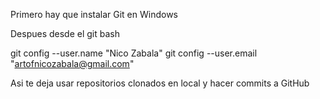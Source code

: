 Primero hay que instalar Git en Windows

Despues desde el git bash

git config --user.name "Nico Zabala"
git config --user.email "artofnicozabala@gmail.com"

Asi te deja usar repositorios clonados en local y hacer commits a GitHub